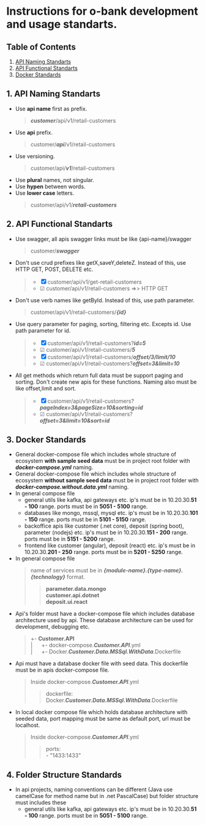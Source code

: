 # Instructions for **o-bank** development and usage standarts.

## Table of Contents
1. [API Naming Standarts](#api-naming)
2. [API Functional Standarts](#api-functional)
3. [Docker Standards](#docker)   


<a name="api-naming"></a>

## 1. API Naming Standarts 
   * Use **api name** first as prefix.
       > **_customer_**/api/v1/retail-customers
   * Use **api** prefix.
       > customer/**_api_**/v1/retail-customers
   * Use versioning. 
       > customer/api/**_v1_**/retail-customers
   * Use **plural** names, not singular.
   * Use **hypen** between words.
   * Use **lower case** letters.
       > customer/api/v1/**_retail-customers_**

<a name="api-functional"></a>

## 2. API Functional Standarts 
   * Use swagger, all apis swagger links must be like {api-name}/swagger
       > customer/**_swagger_**
   * Don't use crud prefixes like getX,saveY,deleteZ. Instead of this, use HTTP GET, POST, DELETE etc.
       > - &#x2612; customer/api/v1/get-retail-customers
       > - &#x2611; customer/api/v1/retail-customers =>>  HTTP GET
   * Don't use verb names like getById. Instead of this, use path parameter.
       > customer/api/v1/retail-customers/**_{id}_**
   * Use query parameter for paging, sorting, filtering etc. Excepts id. Use path parameter for id.  
       > - &#x2612; customer/api/v1/retail-customers?**_id=5_**
       > - &#x2611; customer/api/v1/retail-customers/**_5_**
       > - &#x2612; customer/api/v1/retail-customers/**_offset/3/limit/10_**
       > - &#x2611; customer/api/v1/retail-customers?**_offset=3&limit=10_**  
   * All get methods which return full data must be support paging and sorting. Don't create new apis for these functions. Naming also must be like offset,limit     and sort.
       > - &#x2612; customer/api/v1/retail-customers?**_pageIndex=3&pageSize=10&sorting=id_**
       > - &#x2611; customer/api/v1/retail-customers?**_offset=3&limit=10&sort=id_**

<a name="docker"></a>

## 3. Docker Standards 
   * General docker-compose file which includes whole structure of ecosystem **with sample seed data** must be in project root folder with **_docker-compose.yml_** naming.
   * General docker-compose file which includes whole structure of ecosystem **without sample seed data** must be in project root folder with **_docker-compose.without.data.yml_** naming.
   * In general compose file
       * general utils like kafka, api gateways etc. ip's must be in 10.20.30.**51 - 100** range. ports must be in **5051 - 5100** range.  
       * databases like mongo, mssql, mysql etc. ip's must be in 10.20.30.**101 - 150** range. ports must be in **5101 - 5150** range.  
       * backoffice apis like customer (.net core), deposit (spring boot), parameter (nodejs) etc. ip's must be in 10.20.30.**151 - 200** range. ports must be in **5151 - 5200** range.  
       * frontend like customer (angular), deposit (react) etc. ip's must be in 10.20.30.**201 - 250** range. ports must be in **5201 - 5250** range.  
   * In general compose file
       > name of services must be in **_{module-name}.{type-name}.{technology}_** format.
       > > **parameter.data.mongo**  
       > > **customer.api.dotnet**  
       > > **deposit.ui.react**  
   * Api's folder must have a docker-compose file which includes database architecture used by api.
   These database architecture can be used for development, debugging etc.
       > +- **Customer.API**  
       > |&nbsp;&nbsp;&nbsp;&nbsp;&nbsp;&nbsp;+- docker-compose.**_Customer.API_**.yml  
       > |&nbsp;&nbsp;&nbsp;&nbsp;&nbsp;&nbsp;+- Docker.**_Customer.Data.MSSql.WithData_**.Dockerfile
   * Api must have a database docker file with seed data. This dockerfile must be in apis docker-compose file.
       > Inside docker-compose.**_Customer.API_**.yml  
       > > dockerfile: Docker.**_Customer.Data.MSSql.WithData_**.Dockerfile  
   * In local docker compose file which holds database architecture with seeded data, port mapping must be same as default port, url must be localhost. 
       > Inside docker-compose.**_Customer.API_**.yml   
       > > ports:  
       > > \- "1433:1433"

<a name="folder"></a>

## 4. Folder Structure Standards 
   * In api projects, naming conventions can be different (Java use camelCase for method name but in .net PascalCase) but folder structure must includes these
       * general utils like kafka, api gateways etc. ip's must be in 10.20.30.**51 - 100** range. ports must be in **5051 - 5100** range.     